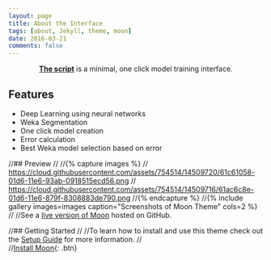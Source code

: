 ```yaml
---
layout: page
title: About the Interface
tags: [about, Jekyll, theme, moon]
date: 2016-03-21
comments: false
---
```

    
<center><a href="https://github.com/abhiii29/Segmentation"><b>The script</b></a> is a minimal, one click model training interface.</center>

## Features
* Deep Learning using neural networks
* Weka Segmentation
* One click model creation
* Error calculation
* Best Weka model selection based on error

//## Preview
//
//{% capture images %}
//    https://cloud.githubusercontent.com/assets/754514/14509720/61c61058-01d6-11e6-93ab-0918515ecd56.png
//    https://cloud.githubusercontent.com/assets/754514/14509716/61ac6c8e-01d6-11e6-879f-8308883de790.png
//{% endcapture %}
//{% include gallery images=images caption="Screenshots of Moon Theme" cols=2 %}
//
//See a [live version of Moon](http://taylantatli.github.io/Moon) hosted on GitHub.

//## Getting Started
//
//To learn how to install and use this theme check out the [Setup Guide](http://taylantatli.me/Moon/moon-theme/) for more information.
//      
//[Install Moon](https://github.com/TaylanTatli/Moon){: .btn}
